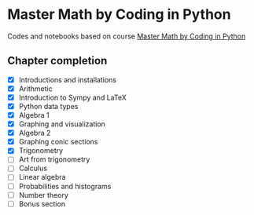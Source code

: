 # Master Math by Coding in Python

Codes and notebooks based on course [Master Math by Coding in Python](https://www.udemy.com/course/math-with-python/)

## Chapter completion

- [X] Introductions and installations
- [X] Arithmetic
- [X] Introduction to Sympy and LaTeX
- [X] Python data types
- [X] Algebra 1
- [X] Graphing and visualization
- [X] Algebra 2
- [X] Graphing conic sections
- [X] Trigonometry
- [ ] Art from trigonometry
- [ ] Calculus
- [ ] Linear algebra
- [ ] Probabilities and histograms
- [ ] Number theory
- [ ] Bonus section
